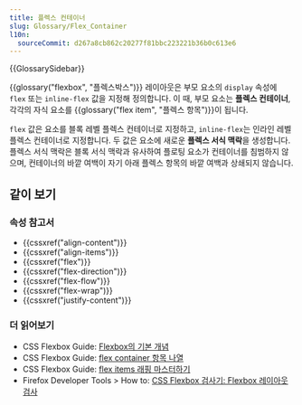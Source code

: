 ```yaml
---
title: 플렉스 컨테이너
slug: Glossary/Flex_Container
l10n:
  sourceCommit: d267a8cb862c20277f81bbc223221b36b0c613e6
---
```


{{GlossarySidebar}}

{{glossary("flexbox", "플렉스박스")}} 레이아웃은 부모 요소의 `display` 속성에 `flex` 또는 `inline-flex` 값을 지정해 정의합니다. 이 때, 부모 요소는 **플렉스 컨테이너**, 각각의 자식 요소를 {{glossary("flex item", "플렉스 항목")}}이 됩니다.

`flex` 값은 요소를 블록 레벨 플렉스 컨테이너로 지정하고, `inline-flex`는 인라인 레벨 플렉스 컨테이너로 지정합니다. 두 값은 요소에 새로운 **플렉스 서식 맥락**을 생성합니다. 플렉스 서식 맥락은 블록 서식 맥락과 유사하여 플로팅 요소가 컨테이너를 침범하지 않으며, 컨테이너의 바깥 여백이 자기 아래 플렉스 항목의 바깥 여백과 상쇄되지 않습니다.

## 같이 보기

### 속성 참고서

- {{cssxref("align-content")}}
- {{cssxref("align-items")}}
- {{cssxref("flex")}}
- {{cssxref("flex-direction")}}
- {{cssxref("flex-flow")}}
- {{cssxref("flex-wrap")}}
- {{cssxref("justify-content")}}

### 더 읽어보기

- CSS Flexbox Guide: [Flexbox의 기본 개념](/ko/docs/Web/CSS/CSS_Flexible_Box_Layout/Basic_Concepts_of_Flexbox)
- CSS Flexbox Guide: [flex container 항목 나열](/ko/docs/Web/CSS/CSS_Flexible_Box_Layout/Aligning_Items_in_a_Flex_Container)
- CSS Flexbox Guide: [flex items 래핑 마스터하기](/ko/docs/Web/CSS/CSS_Flexible_Box_Layout/Mastering_Wrapping_of_Flex_Items)
- Firefox Developer Tools > How to: [CSS Flexbox 검사기: Flexbox 레이아웃 검사](https://firefox-source-docs.mozilla.org/devtools-user/page_inspector/how_to/examine_flexbox_layouts/index.html)

